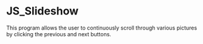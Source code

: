 # JS_Slideshow
This program allows the user to continuously scroll through various pictures by clicking the  previous and next buttons.
